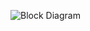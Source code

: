 ![Block Diagram](https://user-images.githubusercontent.com/94268410/144398995-51c32bd6-8d14-4727-bb4a-efe36cf72ae0.png)


